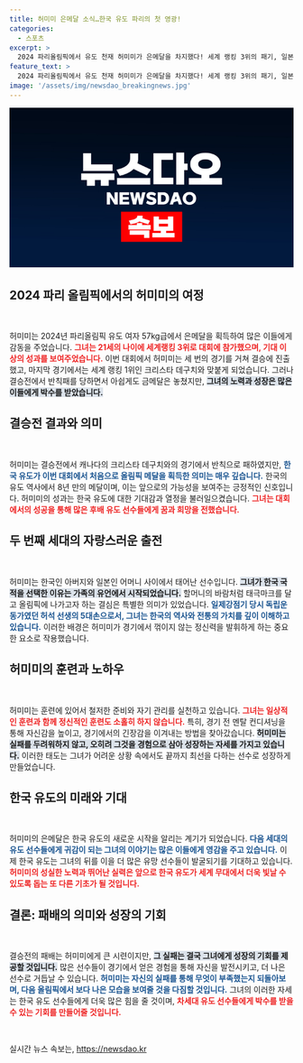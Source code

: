 ```yaml
---
title: 허미미 은메달 소식…한국 유도 파리의 첫 영광!
categories:
  - 스포츠
excerpt: >
  2024 파리올림픽에서 유도 천재 허미미가 은메달을 차지했다! 세계 랭킹 3위의 패기, 일본에서 태어난 그녀가 태극마크와 함께 이루는 감동 스토리. 놓치지 마세요!
feature_text: >
  2024 파리올림픽에서 유도 천재 허미미가 은메달을 차지했다! 세계 랭킹 3위의 패기, 일본에서 태어난 그녀가 태극마크와 함께 이루는 감동 스토리. 놓치지 마세요!
image: '/assets/img/newsdao_breakingnews.jpg'
---
```


<p><img src="/assets/img/newsdao_breakingnews.jpg" alt="implanttips 속보" /></p>

<h2 data-ke-size="size26">2024 파리 올림픽에서의 허미미의 여정</h2>

<p data-ke-size="size16">&nbsp;</p>

<p>허미미는 2024년 파리올림픽 유도 여자 57kg급에서 은메달을 획득하여 많은 이들에게 감동을 주었습니다. <b><span style="color: #ee2323;">그녀는 21세의 나이에 세계랭킹 3위로 대회에 참가했으며, 기대 이상의 성과를 보여주었습니다.</span></b> 이번 대회에서 허미미는 세 번의 경기를 거쳐 결승에 진출했고, 마지막 경기에서는 세계 랭킹 1위인 크리스타 데구치와 맞붙게 되었습니다. 그러나 결승전에서 반칙패를 당하면서 아쉽게도 금메달은 놓쳤지만, <b><span style="background-color: #21538527;">그녀의 노력과 성장은 많은 이들에게 박수를 받았습니다.</span></b></p>

<h2 data-ke-size="size26">결승전 결과와 의미</h2>

<p data-ke-size="size16">&nbsp;</p>

<p>허미미는 결승전에서 캐나다의 크리스타 데구치와의 경기에서 반칙으로 패하였지만, <b><span style="color: #1a5490;">한국 유도가 이번 대회에서 처음으로 올림픽 메달을 획득한 의미는 매우 깊습니다.</span></b> 한국의 유도 역사에서 8년 만의 메달이며, 이는 앞으로의 가능성을 보여주는 긍정적인 신호입니다. 허미미의 성과는 한국 유도에 대한 기대감과 열정을 불러일으켰습니다. <b><span style="color: #ee2323;">그녀는 대회에서의 성공을 통해 많은 후배 유도 선수들에게 꿈과 희망을 전했습니다.</span></b></p>

<h2 data-ke-size="size26">두 번째 세대의 자랑스러운 출전</h2>

<p data-ke-size="size16">&nbsp;</p>

<p>허미미는 한국인 아버지와 일본인 어머니 사이에서 태어난 선수입니다. <b><span style="background-color: #21538527;">그녀가 한국 국적을 선택한 이유는 가족의 유언에서 시작되었습니다.</span></b> 할머니의 바람처럼 태극마크를 달고 올림픽에 나가고자 하는 결심은 특별한 의미가 있었습니다. <b><span style="color: #1a5490;">일제강점기 당시 독립운동가였던 허석 선생의 5대손으로서, 그녀는 한국의 역사와 전통의 가치를 깊이 이해하고 있습니다.</span></b> 이러한 배경은 허미미가 경기에서 꺾이지 않는 정신력을 발휘하게 하는 중요한 요소로 작용했습니다.</p>

<h2 data-ke-size="size26">허미미의 훈련과 노하우</h2>

<p data-ke-size="size16">&nbsp;</p>

<p>허미미는 훈련에 있어서 철저한 준비와 자기 관리를 실천하고 있습니다. <b><span style="color: #ee2323;">그녀는 일상적인 훈련과 함께 정신적인 훈련도 소홀히 하지 않습니다.</span></b> 특히, 경기 전 멘탈 컨디셔닝을 통해 자신감을 높이고, 경기에서의 긴장감을 이겨내는 방법을 찾아갔습니다. <b><span style="background-color: #21538527;">허미미는 실패를 두려워하지 않고, 오히려 그것을 경험으로 삼아 성장하는 자세를 가지고 있습니다.</span></b> 이러한 태도는 그녀가 어려운 상황 속에서도 끝까지 최선을 다하는 선수로 성장하게 만들었습니다.</p>

<h2 data-ke-size="size26">한국 유도의 미래와 기대</h2>

<p data-ke-size="size16">&nbsp;</p>

<p>허미미의 은메달은 한국 유도의 새로운 시작을 알리는 계기가 되었습니다. <b><span style="color: #1a5490;">다음 세대의 유도 선수들에게 귀감이 되는 그녀의 이야기는 많은 이들에게 영감을 주고 있습니다.</span></b> 이제 한국 유도는 그녀의 뒤를 이을 더 많은 유망 선수들이 발굴되기를 기대하고 있습니다. <b><span style="color: #ee2323;">허미미의 성실한 노력과 뛰어난 실력은 앞으로 한국 유도가 세계 무대에서 더욱 빛날 수 있도록 돕는 또 다른 기초가 될 것입니다.</span></b></p>

<h2 data-ke-size="size26">결론: 패배의 의미와 성장의 기회</h2>

<p data-ke-size="size16">&nbsp;</p>

<p>결승전의 패배는 허미미에게 큰 시련이지만, <b><span style="background-color: #21538527;">그 실패는 결국 그녀에게 성장의 기회를 제공할 것입니다.</span></b> 많은 선수들이 경기에서 얻은 경험을 통해 자신을 발전시키고, 더 나은 선수로 거듭날 수 있습니다. <b><span style="color: #1a5490;">허미미는 자신의 실패를 통해 무엇이 부족했는지 되돌아보며, 다음 올림픽에서 보다 나은 모습을 보여줄 것을 다짐할 것입니다.</span></b> 그녀의 이러한 자세는 한국 유도 선수들에게 더욱 많은 힘을 줄 것이며, <b><span style="color: #ee2323;">차세대 유도 선수들에게 박수를 받을 수 있는 기회를 만들어줄 것입니다.</span></b></p>

<p data-ke-size="size16">&nbsp;</p>
실시간 뉴스 속보는, <a href="https://newsdao.kr" rel="dofollow">https://newsdao.kr</a>


